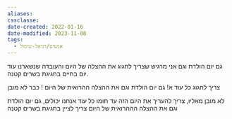 ```yaml
---
aliases: 
cssclasse: 
date-created: 2022-01-16
date-modified: 2023-11-08
tags:
  - אנשים/דניאל-שימול
---
```


גם יום הולדת וגם אני מרגיש שצריך לחגוג את ההצלה של היום והעובדה שנשארנו עוד יום בחיים בחגיגת בשרים קטנה.

צריך לחגוג כל עוד א! גם יום הולדת וגם את ההצלה ההרואית של היום ! כבר לא מובן

לא מובן מאליו, צריך להעריך את היום הזה עד תומו כל עוד אנחנו יכולים, גם יום הולדת וגם את ההצלה הההרואית של היום צריך לציין בחגיגת בשרים קטנה
